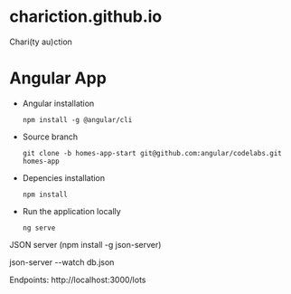 # chariction.github.io
Chari(ty au)ction

# Angular App
- Angular installation

  `npm install -g @angular/cli`

- Source branch

  `git clone -b homes-app-start git@github.com:angular/codelabs.git homes-app`

- Depencies installation

  `npm install` 

- Run the application locally 

  `ng serve`

JSON server (npm install -g json-server)

json-server --watch db.json

Endpoints:
http://localhost:3000/lots

